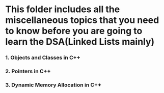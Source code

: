 # This folder includes all the miscellaneous topics that you need to know before you are going to learn the DSA(Linked Lists mainly)

### 1. Objects and Classes in C++
### 2. Pointers in C++
### 3. Dynamic Memory Allocation in C++
